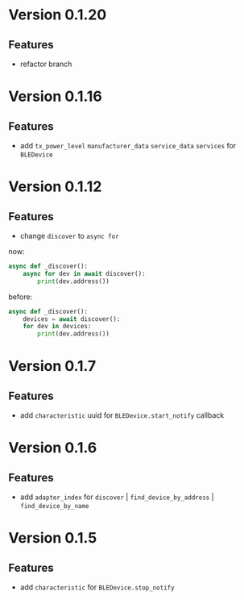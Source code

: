 Version 0.1.20
=============

Features
--------
* refactor branch

Version 0.1.16
=============

Features
--------
* add `tx_power_level` `manufacturer_data` `service_data` `services` for `BLEDevice`

Version 0.1.12
=============

Features
--------
 * change `discover` to `async for`

now:
```python
async def _discover():
    async for dev in await discover():
        print(dev.address())
```

before:
```python
async def _discover():
    devices = await discover():
    for dev in devices:
        print(dev.address())
```

Version 0.1.7
=============

Features
--------
* add `characteristic` uuid for `BLEDevice.start_notify` callback

Version 0.1.6
=============

Features
--------
* add `adapter_index` for `discover` | `find_device_by_address` | `find_device_by_name`

Version 0.1.5
=============

Features
--------
* add `characteristic` for `BLEDevice.stop_notify`
